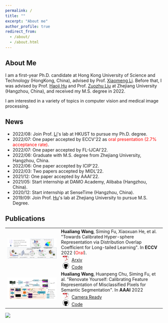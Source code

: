 ```yaml
---
permalink: /
title: ""
excerpt: "About me"
author_profile: true
redirect_from: 
  - /about/
  - /about.html
---
```

## About Me
I am a first-year Ph.D. candidate at Hong Kong University of Science and Technology (HongKong, China), advised by Prof. [Xiaomeng Li](https://xmengli.github.io/). Before that, I was advised by Prof. [Haoji Hu](https://person.zju.edu.cn/en/huhaoji) and Prof. [Zuozhu Liu](https://person.zju.edu.cn/lzz) at Zhejiang University (Hangzhou, China), and received my M.S. degree in 2022.

I am interested in a variety of topics in computer vision and medical image processing.


## News
- 2022/08: Join Prof. [Li](https://xmengli.github.io/)'s lab at HKUST to pursue my Ph.D. degree.
- 2022/07: One paper accepted by ECCV'22 as <font color='red'>oral presentation (2.7% acceptance rate)</font>. 
- 2022/07: One paper accepted by FL-IJCAI'22.
- 2022/06: Graduate with M.S. degree from Zhejiang University, Hangzhou, China.
- 2022/06: One paper accepted by ICIP'22.
- 2022/03: Two papers accepted by MIDL'22. 
- 2021/12: One paper accepted by AAAI'22.
- 2021/05: Start internship at DAMO Academy, Alibaba (Hangzhou, China).
- 2020/12: Start internship at SenseTime (Hangzhou, China).
- 2019/09: Join Prof. [Hu](https://person.zju.edu.cn/en/huhaoji)'s lab at Zhejiang University to pursue M.S. Degree.


## Publications
<table style="border: none; border-collapse: collapse;" border="0">

<tr style="border-collapse: separate; border-spacing:30em;">
  <td style="border-collapse: collapse; border: none;">
    <img src="https://raw.githubusercontent.com/SiLangWHL/silangwhl.github.io/master/images/vmf.png" width="800" />
  </td>
  <td style="border-collapse: collapse; border: none;">
    <b>Hualiang Wang</b>, Siming Fu, Xiaoxuan He, et al.
    "Towards Calibrated Hyper-sphere Representation via Distribution Overlap Coefficient for Long-tailed Learning".
    In <b>ECCV</b> 2022 (<font color='red'>Oral</font>).<br>
    <img src="https://raw.githubusercontent.com/SiLangWHL/silangwhl.github.io/master/images/pdf_icon.png" width="20" height="20" hspace="5">
    <span><a href="https://arxiv.org/pdf/2208.10043.pdf">Arxiv</a></span><br>
    <img src="https://raw.githubusercontent.com/SiLangWHL/silangwhl.github.io/master/images/github_icon.png" width="20" height="20" hspace="5">
    <span><a href="https://github.com/SiLangWHL/vMF-OP">Code</a></span>
  </td>
</tr>
 
<tr style="border-collapse: separate; border-spacing:30em;">
  <td style="border-collapse: collapse; border: none;">
    <img src="https://raw.githubusercontent.com/SiLangWHL/silangwhl.github.io/master/images/rch.png" width="800" />
  </td>
  <td style="border-collapse: collapse; border: none;">
    <b>Hualiang Wang</b>, Huanpeng Chu, Siming Fu, et al.
    "Renovate Yourself: Calibrating Feature Representation of Misclassified Pixels for Semantic Segmentation".
    In <b>AAAI</b> 2022<br>
    <img src="https://raw.githubusercontent.com/SiLangWHL/silangwhl.github.io/master/images/pdf_icon.png" width="20" height="20" hspace="5">
    <span><a href="https://ojs.aaai.org/index.php/AAAI/article/view/20145">Camera Ready</a></span><br>
    <img src="https://raw.githubusercontent.com/SiLangWHL/silangwhl.github.io/master/images/github_icon.png" width="20" height="20" hspace="5">
    <span><a href="https://github.com/VipaiLab/RCH">Code</a></span>
  </td>
</tr>
  
</table>


<table style="border: none; border-collapse: collapse;" border="0">
  
<a href="https://clustrmaps.com/site/1bq1k" title="Visit tracker"><img src="//clustrmaps.com/map_v2.png?cl=ffffff&w=180&t=n&d=ruCxs5fSYmokIOdjMBdy2IxqKnq9RtaMoZPJhCgI5Gs" /></a>
  
<script type="text/javascript" id="clstr_globe" src="//clustrmaps.com/globe.js?d=ruCxs5fSYmokIOdjMBdy2IxqKnq9RtaMoZPJhCgI5Gs"></script>  
  
  
 </table>
